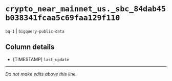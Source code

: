 # `crypto_near_mainnet_us._sbc_84dab45b038341fcaa5c69faa129f110`
`bq-1` | `bigquery-public-data`

## Column details
* [TIMESTAMP] `last_update`

-------------------------------------------------------------------------------
*Do not make edits above this line.*
